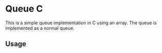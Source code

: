 # Queue C

This is a simple queue implementation in C using an array. The queue is implemented as a normal queue.

## Usage

```c
